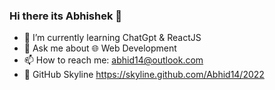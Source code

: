 ### Hi there its Abhishek 👋

- 🌱 I’m currently learning ChatGpt & ReactJS
- 💬 Ask me about 🌐 Web Development
- 📫 How to reach me: abhid14@outlook.com
- 👀 GitHub Skyline https://skyline.github.com/Abhid14/2022
